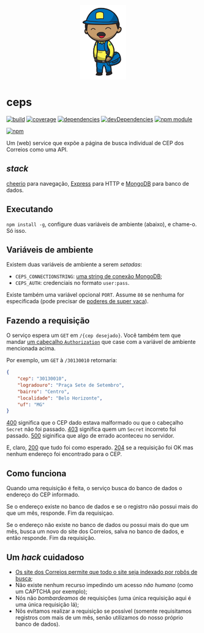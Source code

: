 <p align="center">
    <a href="#ceps">
        <img alt="logo" src="asset/logo.png">
    </a>
</p>

# ceps

[![build](https://travis-ci.org/codigonosso/ceps.png)](https://travis-ci.org/codigonosso/ceps)
[![coverage](https://coveralls.io/repos/codigonosso/ceps/badge.png?branch=master)](https://coveralls.io/r/codigonosso/ceps?branch=master)
[![dependencies](https://david-dm.org/codigonosso/ceps.png)](https://david-dm.org/codigonosso/ceps)
[![devDependencies](https://david-dm.org/codigonosso/ceps/dev-status.png)](https://david-dm.org/codigonosso/ceps#info=devDependencies)
[![npm module](https://badge.fury.io/js/ceps.png)](http://badge.fury.io/js/ceps)

[![npm](https://nodei.co/npm/ceps.png?mini=true)](https://nodei.co/npm/ceps/)

Um (web) service que expõe a página de busca individual de CEP dos Correios como uma API.

## *stack*

[cheerio](https://github.com/cheeriojs/cheerio) para navegação, [Express](http://expressjs.com) para HTTP e [MongoDB](http://mongodb.org) para banco de dados.

## Executando

`npm install -g`, configure duas variáveis de ambiente (abaixo), e chame-o.
Só isso.

## Variáveis de ambiente

Existem duas variáveis de ambiente a serem *setadas*:

* `CEPS_CONNECTIONSTRING`: [uma string de conexão MongoDB](http://docs.mongodb.org/manual/reference/connection-string/);
* `CEPS_AUTH`: credenciais no formato `user:pass`.

Existe também uma variável opcional `PORT`. Assume `80` se nenhuma for especificada (pode precisar de [poderes de super vaca](http://pt.wikipedia.org/wiki/Superusu%C3%A1rio)).

## Fazendo a requisição

O serviço espera um `GET` em `/{cep desejado}`.
Você também tem que mandar [um cabecalho `Authorization`](https://en.wikipedia.org/wiki/Basic_access_authentication#Client_side) que case com a variável de ambiente mencionada acima.

Por exemplo, um `GET` à `/30130010` retornaria:

```json
{
    "cep": "30130010",
    "logradouro": "Praça Sete de Setembro",
    "bairro": "Centro",
    "localidade": "Belo Horizonte",
    "uf": "MG"
}
```

[400](http://pt.wikipedia.org/wiki/Lista_de_c%C3%B3digos_de_status_HTTP#400_Requisi.C3.A7.C3.A3o_inv.C3.A1lida) significa que o CEP dado estava malformado ou que o cabeçalho `Secret` não foi passado.
[403](http://pt.wikipedia.org/wiki/Lista_de_c%C3%B3digos_de_status_HTTP#403_Proibido) significa quem um `Secret` incorreto foi passado.
[500](http://pt.wikipedia.org/wiki/Lista_de_c%C3%B3digos_de_status_HTTP#500_Erro_interno_do_servidor_.28Internal_Server_Error.29) siginifica que algo de errado aconteceu no servidor.

E, claro, [200](http://pt.wikipedia.org/wiki/Lista_de_c%C3%B3digos_de_status_HTTP#200_OK) que tudo foi como esperado.
[204](http://pt.wikipedia.org/wiki/Lista_de_c%C3%B3digos_de_status_HTTP#204_Nenhum_conte.C3.BAdo) se a requisição foi OK mas nenhum endereço foi encontrado para o CEP.

## Como funciona

Quando uma requisição é feita, o serviço busca do banco de dados o endereço do CEP informado.

Se o endereço existe no banco de dados e se o registro não possui mais do que um mês, responde.
Fim da requisiçao.

Se o endereço não existe no banco de dados ou possui mais do que um mês, busca um novo do site dos Correios, salva no banco de dados, e então responde.
Fim da requisição.

## Um *hack* cuidadoso

* [Os site dos Correios permite que todo o site seja indexado por robôs de busca](http://correios.com.br/robots.txt);
* Não existe nenhum recurso impedindo um acesso *não humano* (como um CAPTCHA por exemplo);
* Nós não *bombardeamos* de requisições (uma única requisição aqui é uma única requisição lá);
* Nõs evitamos realizar a requisição se possível (somente requisitamos registros com mais de um mês, senão utilizamos do nosso próprio banco de dados).

